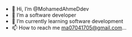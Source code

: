 - 👋 Hi, I’m @MohamedAhmeDdev
- 👀 I’m a software developer
- 🌱 I’m currently learning software development
- 📫 How to reach me  ma07041705@gmail.com...

<!---
MohamedAhmeDdev/MohamedAhmeDdev is a ✨ special ✨ repository because its `README.md` (this file) appears on your GitHub profile.
You can click the Preview link to take a look at your changes.
--->
